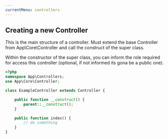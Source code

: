 ```yaml
---
currentMenu: controllers
---
```


## Creating a new Controller

This is the main structure of a controller. Must extend the base Controller from App\Core\Controller and call the construct of the super class.

Within the constructor of the super class, you can inform the role required for access this controller (optional, if not informed its gona be a public one).

```php
<?php
namespace App\Controllers;
use App\Core\Controller;

class ExampleController extends Controller {

    public function __construct() {
        parent::__construct();
    }

    public function index() {
    	// do something
    }
}
```
